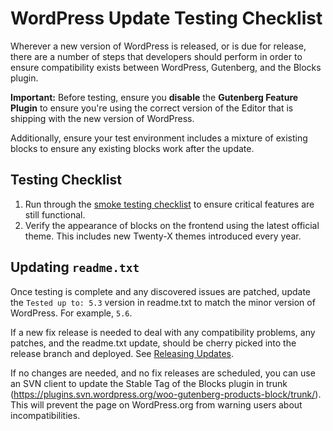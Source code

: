 # WordPress Update Testing Checklist

Wherever a new version of WordPress is released, or is due for release, there are
a number of steps that developers should perform in order to ensure compatibility
exists between WordPress, Gutenberg, and the Blocks plugin.

**Important:** Before testing, ensure you **disable** the **Gutenberg Feature Plugin** to ensure you're using the correct version of the Editor that is shipping with the new version of WordPress.

Additionally, ensure your test environment includes a mixture of existing blocks to ensure any existing blocks work after the update.

## Testing Checklist

1. Run through the [smoke testing checklist](../contributors/smoke-testing.md) to ensure critical features are still functional.
2. Verify the appearance of blocks on the frontend using the latest official theme. This includes new Twenty-X themes introduced every year.

## Updating `readme.txt`

Once testing is complete and any discovered issues are patched, update the `Tested up to: 5.3` version in readme.txt to match the minor version of WordPress. For example, `5.6`.

If a new fix release is needed to deal with any compatibility problems, any patches, and the readme.txt update, should be cherry picked into the release branch and deployed. See [Releasing Updates](readme.md).

If no changes are needed, and no fix releases are scheduled, you can use an SVN client to update the Stable Tag of the Blocks plugin in trunk (https://plugins.svn.wordpress.org/woo-gutenberg-products-block/trunk/). This will prevent the page on WordPress.org from warning users about incompatibilities.
